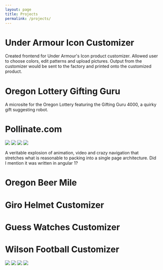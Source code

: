 ```yaml
---
layout: page
title: Projects
permalink: /projects/
---
```


# Under Armour Icon Customizer

Created frontend for Under Armour's Icon product customizer. Allowed
user to choose colors, edit patterns and upload pictures. Output from
the customizer would be sent to the factory and printed onto the
customized product.

# Oregon Lottery Gifting Guru

A microsite for the Oregon Lottery featuring the Gifting Guru 4000, a
quirky gift suggesting robot.

# Pollinate.com

<img src="{{ site.baseurl }}/img/pollinate-bomber.jpg" />
<img src="{{ site.baseurl }}/img/pollinate-distill-it.jpg" />
<img src="{{ site.baseurl }}/img/pollinate-lasagna.jpg" />
<img src="{{ site.baseurl }}/img/pollinate-research.jpg" />


A veritable explosion of animation, video and crazy navigation that stretches what is reasonable to packing into a single page architecture. Did I mention it was written in angular 1?

# Oregon Beer Mile

# Giro Helmet Customizer

# Guess Watches Customizer

# Wilson Football Customizer

<img src="{{ site.baseurl }}/img/wilson-landing-page.jpg" />
<img src="{{ site.baseurl }}/img/wilson-team-select.jpg" />
<img src="{{ site.baseurl }}/img/wilson-custom.jpg" />
<img src="{{ site.baseurl }}/img/wilson-review.jpg" />


